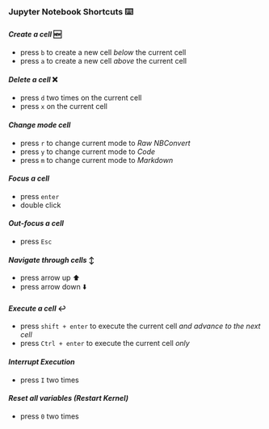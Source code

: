 ### Jupyter Notebook Shortcuts :keyboard:

#### *Create a cell* :new:

- press `b` to create a new cell *below* the current cell
- press `a` to create a new cell *above* the current cell

#### *Delete a cell* :x:

- press `d` two times on the current cell
- press `x` on the current cell

#### *Change mode cell*

- press `r` to change current mode to *Raw NBConvert*
- press `y` to change current mode to *Code*
- press `m` to change current mode to *Markdown*

#### *Focus a cell*

- press `enter`
- double click

#### *Out-focus a cell*

- press `Esc`

#### *Navigate through cells* :arrow_up_down:

- press arrow up​ :arrow_up:
- press arrow down :arrow_down:

#### *Execute a cell* :leftwards_arrow_with_hook:

- press `shift + enter` to execute the current cell *and advance to the next cell*
- press `Ctrl + enter` to execute the current cell *only*

####  *Interrupt Execution*
- press `I` two times
#### *Reset all variables (Restart Kernel)*
- press `0` two times